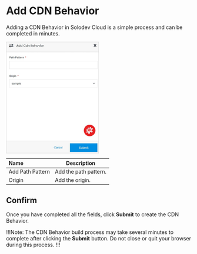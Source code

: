 # Add CDN Behavior

Adding a CDN Behavior in Solodev Cloud is a simple process and can be completed in minutes.

<img src="../../../../../images/addcdnbehavior.jpg" alt="addcdnbehavior" style="width: 50%; display: block"></a>

**Name** | **Description** 
:--- | ---
Add Path Pattern | Add the path pattern.
Origin | Add the origin.

## Confirm

Once you have completed all the fields, click **Submit** to create the CDN Behavior.

!!!Note:
The CDN Behavior build process may take several minutes to complete after clicking the **Submit** button. Do not close or quit your browser during this process.
!!!


